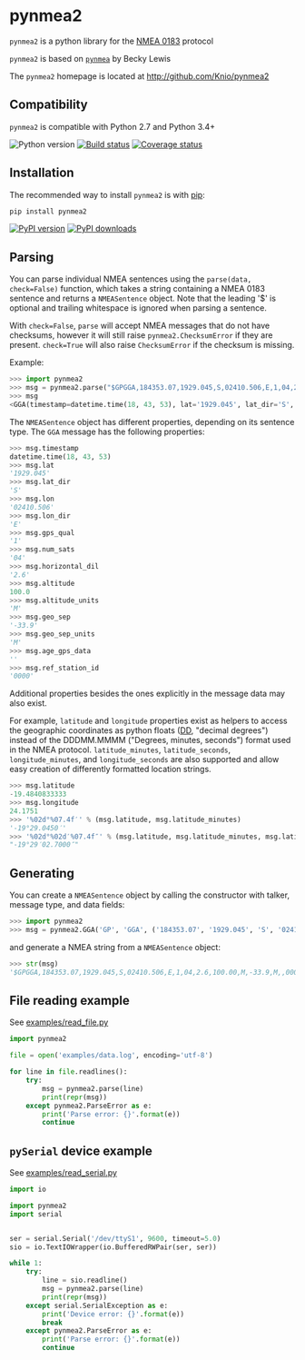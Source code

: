# pynmea2

`pynmea2` is a python library for the [NMEA 0183](http://en.wikipedia.org/wiki/NMEA_0183) protocol

`pynmea2` is based on [`pynmea`](https://code.google.com/p/pynmea/) by Becky Lewis

The `pynmea2` homepage is located at <http://github.com/Knio/pynmea2>

## Compatibility

`pynmea2` is compatible with Python 2.7 and Python 3.4+

![Python version](https://img.shields.io/pypi/pyversions/pynmea2.svg?style=flat)
[![Build status](https://github.com/Knio/pynmea2/actions/workflows/ci.yml/badge.svg?branch=master)](https://github.com/Knio/pynmea2/actions/workflows/ci.yml?query=branch%3Amaster+)
[![Coverage status](https://img.shields.io/coveralls/github/Knio/pynmea2/master.svg?style=flat)](https://coveralls.io/r/Knio/pynmea2?branch=master)

## Installation

The recommended way to install `pynmea2` is with
[pip](http://pypi.python.org/pypi/pip/):

```bash
pip install pynmea2
```

[![PyPI version](https://img.shields.io/pypi/v/pynmea2.svg?style=flat)](https://pypi.org/project/pynmea2/)
[![PyPI downloads](https://img.shields.io/pypi/dm/pynmea2.svg?style=flat)](https://pypi.org/project/pynmea2/)

## Parsing

You can parse individual NMEA sentences using the `parse(data, check=False)` function, which takes a string containing a
NMEA 0183 sentence and returns a `NMEASentence` object. Note that the leading '$' is optional and trailing whitespace is ignored when parsing a sentence.

With `check=False`, `parse` will accept NMEA messages that do not have checksums, however it will still raise `pynmea2.ChecksumError` if they are present. `check=True` will also raise `ChecksumError` if the checksum is missing.

Example:

```python
>>> import pynmea2
>>> msg = pynmea2.parse("$GPGGA,184353.07,1929.045,S,02410.506,E,1,04,2.6,100.00,M,-33.9,M,,0000*6D")
>>> msg
<GGA(timestamp=datetime.time(18, 43, 53), lat='1929.045', lat_dir='S', lon='02410.506', lon_dir='E', gps_qual='1', num_sats='04', horizontal_dil='2.6', altitude=100.0, altitude_units='M', geo_sep='-33.9', geo_sep_units='M', age_gps_data='', ref_station_id='0000')>
```

The `NMEASentence` object has different properties, depending on its sentence type.
The `GGA` message has the following properties:

```python
>>> msg.timestamp
datetime.time(18, 43, 53)
>>> msg.lat
'1929.045'
>>> msg.lat_dir
'S'
>>> msg.lon
'02410.506'
>>> msg.lon_dir
'E'
>>> msg.gps_qual
'1'
>>> msg.num_sats
'04'
>>> msg.horizontal_dil
'2.6'
>>> msg.altitude
100.0
>>> msg.altitude_units
'M'
>>> msg.geo_sep
'-33.9'
>>> msg.geo_sep_units
'M'
>>> msg.age_gps_data
''
>>> msg.ref_station_id
'0000'
```

Additional properties besides the ones explicitly in the message data may also exist.

For example, `latitude` and `longitude` properties exist as helpers to access the geographic coordinates as python floats ([DD](http://en.wikipedia.org/wiki/Decimal_degrees), "decimal degrees") instead of the DDDMM.MMMM ("Degrees, minutes, seconds") format used in the NMEA protocol. `latitude_minutes`, `latitude_seconds`, `longitude_minutes`, and `longitude_seconds` are also supported and allow easy creation of differently formatted location strings.

```python
>>> msg.latitude
-19.4840833333
>>> msg.longitude
24.1751
>>> '%02d°%07.4f′' % (msg.latitude, msg.latitude_minutes)
'-19°29.0450′'
>>> '%02d°%02d′%07.4f″' % (msg.latitude, msg.latitude_minutes, msg.latitude_seconds)
"-19°29′02.7000″"
```

## Generating

You can create a `NMEASentence` object by calling the constructor with talker, message type, and data fields:

```python
>>> import pynmea2
>>> msg = pynmea2.GGA('GP', 'GGA', ('184353.07', '1929.045', 'S', '02410.506', 'E', '1', '04', '2.6', '100.00', 'M', '-33.9', 'M', '', '0000'))
```

and generate a NMEA string from a `NMEASentence` object:

```python
>>> str(msg)
'$GPGGA,184353.07,1929.045,S,02410.506,E,1,04,2.6,100.00,M,-33.9,M,,0000*6D'
```

## File reading example

See [examples/read_file.py](/examples/read_file.py)

```python
import pynmea2

file = open('examples/data.log', encoding='utf-8')

for line in file.readlines():
    try:
        msg = pynmea2.parse(line)
        print(repr(msg))
    except pynmea2.ParseError as e:
        print('Parse error: {}'.format(e))
        continue
```

## `pySerial` device example

See [examples/read_serial.py](/examples/read_serial.py)

```python
import io

import pynmea2
import serial


ser = serial.Serial('/dev/ttyS1', 9600, timeout=5.0)
sio = io.TextIOWrapper(io.BufferedRWPair(ser, ser))

while 1:
    try:
        line = sio.readline()
        msg = pynmea2.parse(line)
        print(repr(msg))
    except serial.SerialException as e:
        print('Device error: {}'.format(e))
        break
    except pynmea2.ParseError as e:
        print('Parse error: {}'.format(e))
        continue
```
